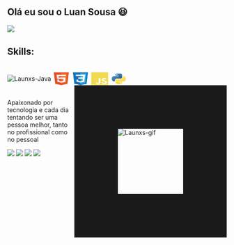 
## Olá eu sou o Luan Sousa 😆

<div>
  <a href="https://github.com/Launxs">
    <https://github-readme-stats.vercel.app/api?username=Launxs&show_icons=true&theme=radical&include_all_commits=true&count_private=true>
    <img height="150em" src="https://github-readme-stats.vercel.app/api/top-langs/?username=Launxs&layout=compact&langs_count=7&theme=radical&"/>
  </a>
</div>


## Skills:

</div>
  <div style="display: inline_block"><br>
  <img align="center" alt="Launxs-Java" height="30" width="40" src="https://cdn.jsdelivr.net/gh/devicons/devicon/icons/java/java-original.svg" />
  <img align="center" alt="Launxs-HTML" height="30" width="40" src="https://raw.githubusercontent.com/devicons/devicon/master/icons/html5/html5-original.svg">
  <img align="center" alt="Launxs-CSS" height="30" width="40" src="https://raw.githubusercontent.com/devicons/devicon/master/icons/css3/css3-original.svg">
  <img align="center" alt="Launxs-Js" height="30" width="40" src="https://raw.githubusercontent.com/devicons/devicon/master/icons/javascript/javascript-plain.svg">
  <img align="center" alt="launxs-Python" height="30" width="40" src="https://raw.githubusercontent.com/devicons/devicon/master/icons/python/python-original.svg">
  <img align="right" alt="Launxs-gif" src="https://i.picasion.com/pic92/a1c9a62f1ac0b1261b73a3386490840d.gif" width="150" height="150" border="100" />

</div><br/>

Apaixonado por tecnologia e cada dia tentando ser uma pessoa melhor, tanto no profissional como no pessoal


<div> 
  <a href="https://instagram.com/launxs" target="_blank"><img src="https://img.shields.io/badge/-Instagram-%23E4405F?style=for-the-badge&logo=instagram&logoColor=white" target="_blank"></a>
  <a href = "mailto:luan19472@gmail.com"><img src="https://img.shields.io/badge/-Gmail-%23333?style=for-the-badge&logo=gmail&logoColor=white" target="_blank"></a>
  <a href="https://discord.gg/754039476568981584" target="_blank"><img src="https://img.shields.io/badge/Discord-7289DA?style=for-the-badge&logo=discord&logoColor=white" target="_blank"></a>
  <a href="https://www.linkedin.com/in/luan-cavalcante-b74417251/" target="_blank"><img src="https://img.shields.io/badge/-LinkedIn-%230077B5?style=for-the-badge&logo=linkedin&logoColor=white" target="_blank"></a> 
</div>
